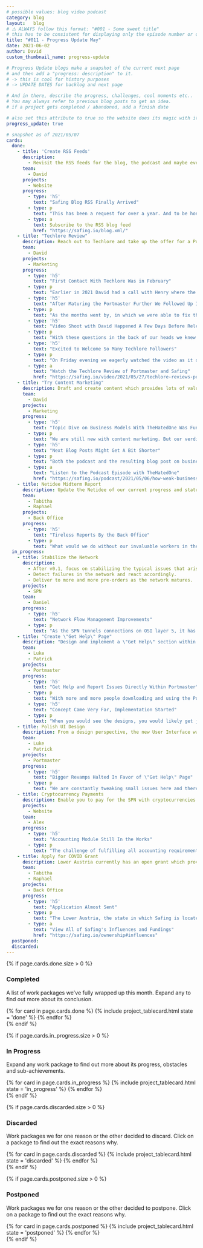 ```yaml
---
# possible values: blog video podcast
category: blog
layout:   blog
# ⚠️ ALWAYS follow this format: "#001 - Some sweet title"
# this has to be consistent for displaying only the episode number or only the title
title: "#011 - Progress Update May"
date: 2021-06-02
author: David
custom_thumbnail_name: progress-update

# Progress Update blogs make a snapshot of the current next page
# and then add a "progress: description" to it.
# -> this is cool for history purposes
# -> UPDATE DATES for backlog and next page

# And in there, describe the progress, challenges, cool moments etc..
# You may always refer to previous blog posts to get an idea.
# if a project gets completed / abandoned, add a finish date

# also set this attribute to true so the website does its magic with it
progress_update: true

# snapshot as of 2021/05/07
cards:
  done:
    - title: 'Create RSS Feeds'
      description:
        - Revisit the RSS feeds for the blog, the podcast and maybe even the newsletter. We'll see. Make them work.
      team:
        - David
      projects:
        - Website
      progress:
        - type: 'h5'
          text: "Safing Blog RSS Finally Arrived"
        - type: p
          text: "This has been a request for over a year. And to be honest, the reason we never added this was kinda silly: Since progress update posts (like the one you are reading now) heavily rely on CSS tricks in order to support noJS, a RSS reader cannot properly format the progress update. Instead it displays a rather broken blog post. With no easy solution in sight, the RSS feed just got postponed indefinitely. But after finally revisiting this topic we came up with a simple solution. Just add a disclaimer to progress update posts that they are only viewable in the web-view. Problem solved. Proper communication, and finally a RSS feed everyone can subscribe to."
        - type: a
          text: Subscribe to the RSS blog feed
          href: "https://safing.io/blog.xml/"
    - title: "Techlore Review"
      description: Reach out to Techlore and take up the offer for a Portmaster/Safing review. Prepare everything as best as we can so the experience is smooth to increase the chances of a positive verdict.
      team:
        - David
      projects:
        - Marketing
      progress:
        - type: 'h5'
          text: "First Contact With Techlore Was in February"
        - type: p
          text: "Earlier in 2021 David had a call with Henry where the offer of an external review came up. Henry was very clear: there was no way we could influence anything they researched, said, or what the overall \"verdict\" they would give of Safing and the products. Given the state of the Portmaster at that time, we did not feel confident our product was ready to be tested and investigated. We asked if we could follow up at a later point, which was fine with them."
        - type: 'h5'
          text: "After Maturing the Portmaster Further We Followed Up In Late April"
        - type: p
          text: "As the months went by, in which we were able to fix the Portmaster's rough bugs and issues with our earliest adopters, we slowly came to a point where we felt satisfied enough for a review. David contacted Henry and said we would be ready in May. After some back and forth Henry communicated Techlore's timeline on the matter, video scheduled to be released on May the 21st. Now this was really going to happen. We were both excited and nervous: Techlore is a known voice in the privacy community, which is 100% our target group. What would they think? Would they like what they saw?"
        - type: 'h5'
          text: "Video Shoot with David Happened A Few Days Before Release"
        - type: p
          text: "With these questions in the back of our heads we knew we could not do more than just wait and see - and it does not get boring at Safing anyway, our work-stack is always piled high. The week before the release Henry reached out and asked if one of us would feel comfortable to be on camera and answer some questions. David agreed and scheduled the recording for Monday before the video dropped. Questions were sent beforehand and after the shot Techlore cut and edited parts into the video as they saw fit."
        - type: 'h5'
          text: "Excited to Welcome So Many Techlore Followers"
        - type: p
          text: "On Friday evening we eagerly watched the video as it dropped and were thrilled seeing the Techlore team liked what they found at Safing. And so many viewers came by and gave the Portmaster a shot. We are super thankful for all the reports and feedback we have received through this channel! It was an intense weekend, but that was a nice problem to have. Thanks Techlore For the Review - continue doing you!"
        - type: a
          text: "Watch the Techlore Review of Portmaster and Safing"
          href: "https://safing.io/video/2021/05/27/techlore-reviews-portmaster-safing/"
    - title: "Try Content Marketing"
      description: Draft and create content which provides lots of value to the readers. Co-op with others from the scene, participate in the discussion and through that, indirectly spread the awareness of Safing.
      team:
        - David
      projects:
        - Marketing
      progress:
        - type: 'h5'
          text: "Topic Dive on Business Models With TheHatedOne Was Fun"
        - type: p
          text: "We are still new with content marketing. But our verdict on the matter is that it is fun to do. The research on the matter and the discussion with TheHatedOne was really valuable to us, and we hope for our readers and listeners too. We definitely want to make more of these. With whom? Well, you will have to wait and see - and feel free to reach out, we always enjoy connecting with other advocates from the scene who might want to join a talk."
        - type: 'h5'
          text: "Next Blog Posts Might Get A Bit Shorter"
        - type: p
          text: "Both the podcast and the resulting blog post on business models got really long. And while I (David) have no issue with a longer podcast episode, I want to experiment a bit more with shorter blog posts. Deliver the point with fewer words. We will see what happens, but for now this trial is completed. We will keep you posted - oh, and you can always just subscribe to the RSS feed now ;)"
        - type: a
          text: "Listen to the Podcast Episode with TheHatedOne"
          href: "https://safing.io/podcast/2021/05/06/how-weak-business-models-corrupt-privacy-projects/"
    - title: Netidee Midterm Report
      description: Update the Netidee of our current progress and status. Also write blog posts for the netidee platform.
      team:
        - Tabitha
        - Raphael
      projects:
        - Back Office
      progress:
        - type: 'h5'
          text: "Tireless Reports By the Back Office"
        - type: p
          text: "What would we do without our invaluable workers in the back office? This month we submitted the midterm report of the current grant period with Netidee. Short side-story, Netidee was our first ever granter. Only with them were we able to kick things off. Super thankful for their grants who cover some of the research costs to this day!"
  in_progress:
    - title: Stabilize the Network
      description:
        - After v0.1, focus on stabilizing the typical issues that arise with early software. Fix bugs, improve performance & stability.
        - Detect failures in the network and react accordingly.
        - Deliver to more and more pre-orders as the network matures.
      projects:
        - SPN
      team:
        - Daniel
      progress:
        - type: 'h5'
          text: "Network Flow Management Improvements"
        - type: p
          text: "As the SPN tunnels connections on OSI layer 5, it has to take care of network flow and congestion management itself. Taking this further, as the SPN allows the creation of multi-hop tunnels that split mid-way in a tree like fashion, the network flow management has to keep tabs on all these buffers in order to guarantee smooth passage through the network at all times. Daniel found some flaws in an earlier design and started improving this vital aspect of the SPN this month."
    - title: "Create \"Get Help\" Page"
      description: "Design and implement a \"Get Help\" section within the Portmaster so users can easily get help with issues or even smoothly report issues directly within the app."
      team:
        - Luke
        - Patrick
      projects:
        - Portmaster
      progress:
        - type: 'h5'
          text: "Get Help and Report Issues Directly Within Portmaster"
        - type: p
          text: "With more and more people downloading and using the Portmaster, it became clear that not too many users give feedback via GitHub or mail. This is totally fine, since not everybody is geeky enough to join and understand GitHub. But we do want to include as many views as possible. That is why we Luke and Patrick are working on a feature where it is not only possible to easily get help from within the Portmaster, but also send us bug reports and suggestions with a few clicks. No account required."
        - type: 'h5'
          text: "Concept Came Very Far, Implementation Started"
        - type: p
          text: "When you would see the designs, you would likely get just as excited as we are. We cannot describe everything this big feature will include, as it is best shown. But so much be told already: the designs are 🔥 and Patrick already started implementing parts of it. Stay tuned!"
    - title: Polish UI Design
      description: From a design perspective, the new User Interface was simply the minimal viable product. Go through each page and element in order to bring it up to speed with the concept design.
      team:
        - Luke
        - Patrick
      projects:
        - Portmaster
      progress:
        - type: 'h5'
          text: "Bigger Revamps Halted In Favor of \"Get Help\" Page"
        - type: p
          text: "We are constantly tweaking small issues here and there, but bigger revamps in the UI will have to wait until the \"Get Help\" page is launched."
    - title: Cryptocurrency Payments
      description: Enable you to pay for the SPN with cryptocurrencies such as Bitcoin, Ethereum and Monero
      projects:
        - Website
      team:
        - Alex
      progress:
        - type: 'h5'
          text: "Accounting Module Still In the Works"
        - type: p
          text: "The challenge of fulfilling all accounting requirements for crypto payments is still in the works. Alex already completed an extensive specification of the feature and is currently working on implementation. We will keep you in the loop."
    - title: Apply for COVID Grant
      description: Lower Austria currently has an open grant which provides funds to companies who are making positive efforts within the COVID pandemic. With so much of our lives moving online, online privacy is becoming more important than ever. Apply for this grant.
      team:
        - Tabitha
        - Raphael
      projects:
        - Back Office
      progress:
        - type: 'h5'
          text: "Application Almost Sent"
        - type: p
          text: "The Lower Austria, the state in which Safing is located, opened up a grant for companies who work on positive efforts within the COVID pandemic. With so much of our lives going digital, online privacy has become more important than ever. Tabi and Raphael worked on applying and it is to be seen whether they accept us or not. If we receive money from them, we will naturally update our influences section."
        - type: a
          text: "View All of Safing's Influences and Fundings"
          href: "https://safing.io/ownership#influences"
  postponed:
  discarded:
---
```



<div>
  {% if page.cards.done.size > 0 %}
    <div class="pt-12">
      <div style="max-width: 750px; margin-top: 3rem; margin: auto;">
        <h3 >Completed</h3>
        <p>A list of work packages we've fully wrapped up this month. Expand any to find out more about its conclusion.</p>
      </div>
      <div class="pt-10 blogwrapper">
        {% for card in page.cards.done %}
          {% include project_tablecard.html state = 'done' %}
        {% endfor %}
      </div>
    </div>
  {% endif %}

  {% if page.cards.in_progress.size > 0 %}
    <div class="pt-12">
      <div style="max-width: 750px; margin-top: 3rem; margin: auto;">
        <h3 >In Progress</h3>
        <p>Expand any work package to find out more about its progress, obstacles and sub-achievements.</p>
      </div>
      <div class="pt-10 blogwrapper">
        {% for card in page.cards.in_progress %}
          {% include project_tablecard.html state = 'in_progress' %}
        {% endfor %}
      </div>
    </div>
  {% endif %}

  {% if page.cards.discarded.size > 0 %}
    <div class="pt-12">
      <div style="max-width: 750px; margin-top: 3rem; margin: auto;">
        <h3 >Discarded</h3>
        <p>Work packages we for one reason or the other decided to discard. Click on a package to find out the exact reasons why.</p>
      </div>
      <div class="pt-10 blogwrapper">
        {% for card in page.cards.discarded %}
          {% include project_tablecard.html state = 'discarded' %}
        {% endfor %}
      </div>
    </div>
  {% endif %}

  {% if page.cards.postponed.size > 0 %}
    <div class="pt-12">
      <div style="max-width: 750px; margin-top: 3rem; margin: auto;">
        <h3 >Postponed</h3>
        <p>Work packages we for one reason or the other decided to postpone. Click on a package to find out the exact reasons why.</p>
      </div>
      <div class="pt-10 blogwrapper">
        {% for card in page.cards.postponed %}
          {% include project_tablecard.html state = 'postponed' %}
        {% endfor %}
      </div>
    </div>
  {% endif %}
</div>

